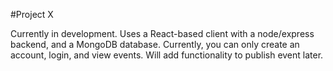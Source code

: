 #Project X

Currently in development. Uses a React-based client with a node/express backend, and a MongoDB database. Currently, you can only create an account, login, and view events. Will add functionality to publish event later.
